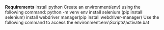 **Requirements**
install python
Create an environment(env) using the following command: python -m venv env
install selenium (pip install selenium)
install webdriver manager(pip install webdriver-manager)
Use the following command to access the environment:env\Scripts\activate.bat
